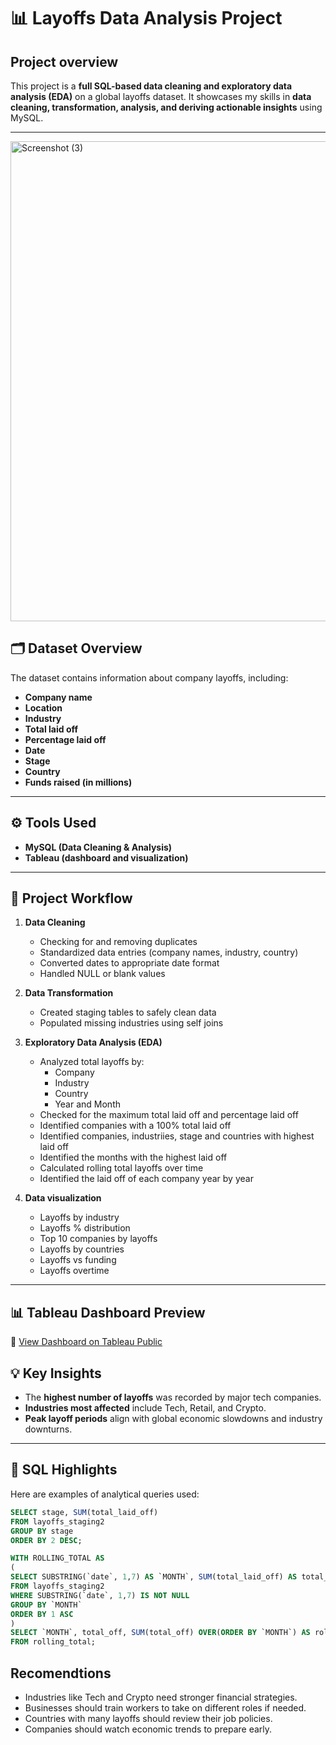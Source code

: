 # 📊 Layoffs Data Analysis Project

## Project overview
This project is a **full SQL-based data cleaning and exploratory data analysis (EDA)** on a global layoffs dataset. It showcases my skills in **data cleaning, transformation, analysis, and deriving actionable insights** using MySQL.

---

<img width="1366" height="768" alt="Screenshot (3)" src="https://github.com/user-attachments/assets/d0432587-8e62-409b-9bee-cdb7879b2b68" />


## 🗂️ Dataset Overview

The dataset contains information about company layoffs, including:

- **Company name**
- **Location**
- **Industry**
- **Total laid off**
- **Percentage laid off**
- **Date**
- **Stage**
- **Country**
- **Funds raised (in millions)**

---

## ⚙️ Tools Used

- **MySQL (Data Cleaning & Analysis)**
- **Tableau (dashboard and visualization)**

---

## 🔧 Project Workflow

1. **Data Cleaning**
   - Checking for and removing duplicates
   - Standardized data entries (company names, industry, country)
   - Converted dates to appropriate date format
   - Handled NULL or blank values

2. **Data Transformation**
   - Created staging tables to safely clean data
   - Populated missing industries using self joins

3. **Exploratory Data Analysis (EDA)**
   - Analyzed total layoffs by:
     - Company
     - Industry
     - Country
     - Year and Month
   - Checked for the maximum total laid off and percentage laid off
   - Identified companies with a 100% total laid off
   - Identified companies, industriies, stage and countries with highest laid off
   - Identified the months with the highest laid off
   - Calculated rolling total layoffs over time
   - Identified the laid off of each company year by year

4. **Data visualization**
   - Layoffs by industry
   - Layoffs % distribution
   - Top 10 companies by layoffs
   - Layoffs by countries
   - Layoffs vs funding
   - Layoffs overtime

---

## 📊 Tableau Dashboard Preview

🔗 [View Dashboard on Tableau Public](https://public.tableau.com/app/profile/favour.chukwudozie.ndu.arinze/viz/Tableaulayoffsstagingdashboard/Dashboard1)

## 💡 Key Insights

- The **highest number of layoffs** was recorded by major tech companies.
- **Industries most affected** include Tech, Retail, and Crypto.
- **Peak layoff periods** align with global economic slowdowns and industry downturns.

---

## 📝 SQL Highlights

Here are examples of analytical queries used:

```sql
SELECT stage, SUM(total_laid_off)
FROM layoffs_staging2
GROUP BY stage
ORDER BY 2 DESC;

WITH ROLLING_TOTAL AS
(
SELECT SUBSTRING(`date`, 1,7) AS `MONTH`, SUM(total_laid_off) AS total_off
FROM layoffs_staging2
WHERE SUBSTRING(`date`, 1,7) IS NOT NULL
GROUP BY `MONTH`
ORDER BY 1 ASC
)
SELECT `MONTH`, total_off, SUM(total_off) OVER(ORDER BY `MONTH`) AS rolling_total
FROM rolling_total;
```

## Recomendtions

- Industries like Tech and Crypto need stronger financial strategies.
- Businesses should train workers to take on different roles if needed.
- Countries with many layoffs should review their job policies.
- Companies should watch economic trends to prepare early.

